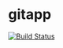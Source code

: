 # gitapp
[![Build Status](https://dev.azure.com/hughnited23/AgileProject/_apis/build/status%2FDevops323.gitapp?branchName=main)](https://dev.azure.com/hughnited23/AgileProject/_build/latest?definitionId=3&branchName=main)
